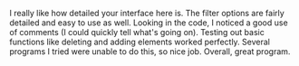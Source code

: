 I really like how detailed your interface here is. The filter options are fairly detailed and easy to use as well. Looking in the code, I noticed a good use of comments (I could quickly tell what's going on). Testing out basic functions like deleting and adding elements worked perfectly. Several programs I tried were unable to do this, so nice job. Overall, great program.